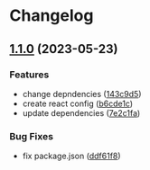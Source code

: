 # Changelog

## [1.1.0](https://github.com/Bayathy/eslint/compare/eslint-config-react-v1.0.0...eslint-config-react-v1.1.0) (2023-05-23)


### Features

* change depndencies ([143c9d5](https://github.com/Bayathy/eslint/commit/143c9d5329ba5505f955e79abc41cb8abec9d46b))
* create react config ([b6cde1c](https://github.com/Bayathy/eslint/commit/b6cde1cbb4ca8054731419d7c3f121b906c6b89f))
* update dependencies ([7e2c1fa](https://github.com/Bayathy/eslint/commit/7e2c1fa5fa09e8b89800e4c54230262c45888624))


### Bug Fixes

* fix package.json ([ddf61f8](https://github.com/Bayathy/eslint/commit/ddf61f857bb26fd0675b4a01aaa2f90593e08ec8))

